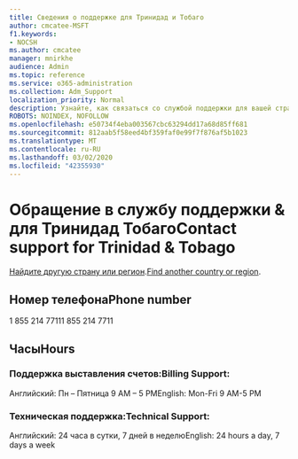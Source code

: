 ```yaml
---
title: Сведения о поддержке для Тринидад и Тобаго
author: cmcatee-MSFT
f1.keywords:
- NOCSH
ms.author: cmcatee
manager: mnirkhe
audience: Admin
ms.topic: reference
ms.service: o365-administration
ms.collection: Adm_Support
localization_priority: Normal
description: Узнайте, как связаться со службой поддержки для вашей страны или региона.
ROBOTS: NOINDEX, NOFOLLOW
ms.openlocfilehash: e50734f4eba003567cbc63294dd17a68d85ff681
ms.sourcegitcommit: 812aab5f58eed4bf359faf0e99f7f876af5b1023
ms.translationtype: MT
ms.contentlocale: ru-RU
ms.lasthandoff: 03/02/2020
ms.locfileid: "42355930"
---
```

# <a name="contact-support-for-trinidad-amp-tobago"></a><span data-ttu-id="79c4e-103">Обращение в службу поддержки &amp; для Тринидад Тобаго</span><span class="sxs-lookup"><span data-stu-id="79c4e-103">Contact support for Trinidad &amp; Tobago</span></span>

<span data-ttu-id="79c4e-104">[Найдите другую страну или регион](../contact-support-for-business-products.md).</span><span class="sxs-lookup"><span data-stu-id="79c4e-104">[Find another country or region](../contact-support-for-business-products.md).</span></span>

## <a name="phone-number"></a><span data-ttu-id="79c4e-105">Номер телефона</span><span class="sxs-lookup"><span data-stu-id="79c4e-105">Phone number</span></span>
<span data-ttu-id="79c4e-106">1 855 214 7711</span><span class="sxs-lookup"><span data-stu-id="79c4e-106">1 855 214 7711</span></span>

## <a name="hours"></a><span data-ttu-id="79c4e-107">Часы</span><span class="sxs-lookup"><span data-stu-id="79c4e-107">Hours</span></span>
### <a name="billing-support"></a><span data-ttu-id="79c4e-108">Поддержка выставления счетов:</span><span class="sxs-lookup"><span data-stu-id="79c4e-108">Billing Support:</span></span>

<span data-ttu-id="79c4e-109">Английский: Пн – Пятница 9 AM – 5 PM</span><span class="sxs-lookup"><span data-stu-id="79c4e-109">English: Mon-Fri 9 AM-5 PM</span></span>

### <a name="technical-support"></a><span data-ttu-id="79c4e-110">Техническая поддержка:</span><span class="sxs-lookup"><span data-stu-id="79c4e-110">Technical Support:</span></span>

<span data-ttu-id="79c4e-111">Английский: 24 часа в сутки, 7 дней в неделю</span><span class="sxs-lookup"><span data-stu-id="79c4e-111">English: 24 hours a day, 7 days a week</span></span>
